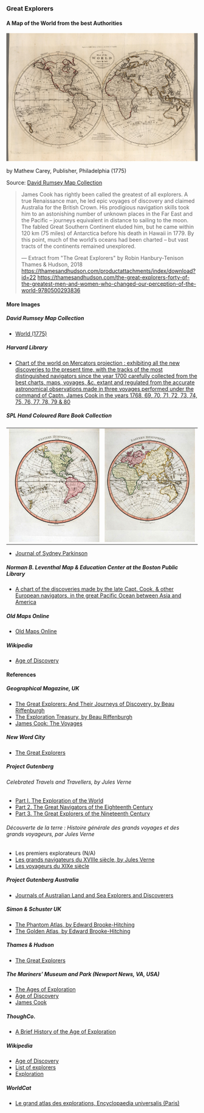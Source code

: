 ### Great Explorers

#### A Map of the World from the best Authorities

![A Map of the World from the best Authorities](pictures/15x10cm-world-map-from-best-authorities.jpg)

by Mathew Carey, Publisher, Philadelphia (1775)

Source: [David Rumsey Map Collection](https://www.davidrumsey.com/luna/servlet/detail/RUMSEY~8~1~238985~5512172:A-Map-of-the-World-from-the-best-Au)

> James Cook has rightly been called the greatest of all explorers.
> A true Renaissance man, he led epic voyages of discovery and claimed
> Australia for the British Crown. His prodigious navigation skills took
> him to an astonishing number of unknown places in the Far East and the
> Pacific – journeys equivalent in distance to sailing to the moon. The
> fabled Great Southern Continent eluded him, but he came within 120 km
> (75 miles) of Antarctica before his death in Hawaii in 1779. By this point,
> much of the world’s oceans had been charted – but vast tracts of the
> continents remained unexplored.
>
> — Extract from "The Great Explorers" by Robin Hanbury-Tenison
> Thames & Hudson, 2018
> https://thamesandhudson.com/productattachments/index/download?id=22
> https://thamesandhudson.com/the-great-explorers-forty-of-the-greatest-men-and-women-who-changed-our-perception-of-the-world-9780500293836

#### More Images

##### David Rumsey Map Collection

* [World (1775)](https://www.davidrumsey.com/luna/servlet/detail/RUMSEY~8~1~29114~112049:World-)

##### Harvard Library

* [Chart of the world on Mercators projection : exhibiting all the new discoveries to the present time, with the tracks of the most distinguished navigators since the year 1700 carefully collected from the best charts, maps, voyages, &c. extant and regulated from the accurate astronomical observations made in three voyages performed under the command of Captn. James Cook in the years 1768, 69, 70, 71, 72, 73, 74, 75, 76, 77, 78, 79 & 80](https://iiif.lib.harvard.edu/manifests/view/ids:10977369)

##### SPL Hand Coloured Rare Book Collection

|||
|---|---|
| ![Western Hemisphere](pictures/sydney-parkinson-journal-003.jpg)|![Eastern Hemisphere](pictures/sydney-parkinson-journal-002.jpg) |

* [Journal of Sydney Parkinson](http://www.splrarebooks.com/collection/view/a-journal-of-a-voyage-to-the-south-seas-in-his-majestys-ship-the-endeavour-)

##### Norman B. Leventhal Map & Education Center at the Boston Public Library

* [A chart of the discoveries made by the late Capt. Cook, & other European navigators, in the great Pacific Ocean between Asia and America](https://collections.leventhalmap.org/search/commonwealth:kk91fr50t)

##### Old Maps Online

* [Old Maps Online](https://www.oldmapsonline.org/)

##### Wikipedia

* [Age of Discovery](https://en.wikipedia.org/wiki/Age_of_Discovery)

#### References

##### Geographical Magazine, UK

* [The Great Explorers: And Their Journeys of Discovery, by Beau Riffenburgh](https://geographical.co.uk/reviews/books/item/2691-the-great-explorers-and-their-journeys-of-discovery)
* [The Exploration Treasury, by Beau Riffenburgh](https://geographical.co.uk/reviews/books/item/2226-the-exploration-treasury-by-beau-riffenburgh)
* [James Cook: The Voyages](https://geographical.co.uk/reviews/exhibitions/item/2726-james-cook-the-voyages)

##### New Word City

* [The Great Explorers](http://www.newwordcity.com/books/biographies/the-great-explorers/)

##### Project Gutenberg

###### Celebrated Travels and Travellers, by Jules Verne

* [Part I. The Exploration of the World](https://www.gutenberg.org/files/24777/24777-h/24777-h.htm)
* [Part 2. The Great Navigators of the Eighteenth Century](https://www.gutenberg.org/files/25784/25784-h/25784-h.htm)
* [Part 3. The Great Explorers of the Nineteenth Century](https://www.gutenberg.org/files/26658/26658-h/26658-h.htm)

###### Découverte de la terre : Histoire générale des grands voyages et des grands voyageurs, par Jules Verne

* Les premiers explorateurs (N/A)
* [Les grands navigateurs du XVIIIe siècle, by Jules Verne](https://www.gutenberg.org/files/55869/55869-h/55869-h.htm)
* [Les voyageurs du XIXe siècle](https://www.gutenberg.org/files/53439/53439-h/53439-h.htm)

##### Project Gutenberg Australia

* [Journals of Australian Land and Sea Explorers and Discoverers](http://gutenberg.net.au/explorers-journals.html)

##### Simon & Schuster UK

* [The Phantom Atlas, by Edward Brooke-Hitching](https://www.simonandschuster.co.uk/books/The-Phantom-Atlas/Edward-Brooke-Hitching/9781471159459)
* [The Golden Atlas, by Edward Brooke-Hitching](https://www.simonandschuster.co.uk/books/The-Golden-Atlas/Edward-Brooke-Hitching/9781471166822)

##### Thames & Hudson

* [The Great Explorers](https://thamesandhudson.com/the-great-explorers-forty-of-the-greatest-men-and-women-who-changed-our-perception-of-the-world-9780500293836)

##### The Mariners’ Museum and Park (Newport News, VA, USA)

* [The Ages of Exploration](https://exploration.marinersmuseum.org/)
* [Age of Discovery](https://exploration.marinersmuseum.org/type/age-of-discovery/)
* [James Cook](https://exploration.marinersmuseum.org/subject/james-cook/)

##### ThoughCo.

* [A Brief History of the Age of Exploration](https://www.thoughtco.com/age-of-exploration-1435006)

##### Wikipedia

* [Age of Discovery](https://en.wikipedia.org/wiki/Age_of_Discovery)
* [List of explorers](https://en.wikipedia.org/wiki/List_of_explorers)
* [Exploration](https://en.wikipedia.org/wiki/Exploration)

##### WorldCat

* [Le grand atlas des explorations, Encyclopaedia universalis (Paris)](https://www.worldcat.org/title/grand-atlas-des-explorations/oclc/999776317)


